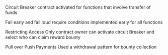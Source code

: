 
Circuit Breaker contract
activated for functions that involve transfer of funds

Fail early and fail loud
require conditions implemented early for all functions

Restricting Access
Only contract owner can activate circuit Breaker and select who can claim reward bounty

Pull over Push Payments
Used a withdrawal pattern for bounty collection

